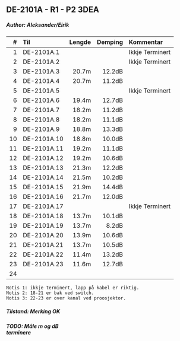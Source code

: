 ## DE-2101A - R1 - P2   3DEA
##### Author: Aleksander/Eirik

|  #  |        Til       |Lengde|Demping|Kommentar      |
|----:|:-----------------|-----:|------:|:--------------|
|    1|DE-2101A.1        |      |       |Ikkje Terminert|
|    2|DE-2101A.2        |      |       |Ikkje Terminert|
|    3|DE-2101A.3        | 20.7m| 12.2dB|               |
|    4|DE-2101A.4        | 20.7m| 11.2dB|               |
|    5|DE-2101A.5        |      |       |Ikkje Terminert|
|    6|DE-2101A.6        | 19.4m| 12.7dB|               |
|    7|DE-2101A.7        | 18.2m| 11.2dB|               |
|    8|DE-2101A.8        | 18.2m| 11.1dB|               |
|    9|DE-2101A.9        | 18.8m| 13.3dB|               |
|   10|DE-2101A.10       | 18.8m| 10.0dB|               |
|   11|DE-2101A.11       | 19.2m| 11.1dB|               |
|   12|DE-2101A.12       | 19.2m| 10.6dB|               |
|   13|DE-2101A.13       | 21.3m| 12.2dB|               |
|   14|DE-2101A.14       | 21.5m| 10.2dB|               |
|   15|DE-2101A.15       | 21.9m| 14.4dB|               |
|   16|DE-2101A.16       | 21.7m| 12.0dB|               |
|   17|DE-2101A.17       |      |       |Ikkje Terminert|
|   18|DE-2101A.18       | 13.7m| 10.1dB|               |
|   19|DE-2101A.19       | 13.7m|  8.2dB|               |
|   20|DE-2101A.20       | 13.9m| 10.6dB|               |
|   21|DE-2101A.21       | 13.7m| 10.5dB|               |
|   22|DE-2101A.22       | 11.4m| 13.2dB|               |
|   23|DE-2101A.23       | 11.6m| 12.7dB|               |
|   24|                  |      |       |               |

```
Notis 1: ikkje terminert, lapp på kabel er riktig.
Notis 2: 18-21 er bak ved switch.
Notis 3: 22-23 er over kanal ved proosjektor.
```
##### Tilstand: Merking OK
##### TODO: Måle m og dB<br/>terminere

